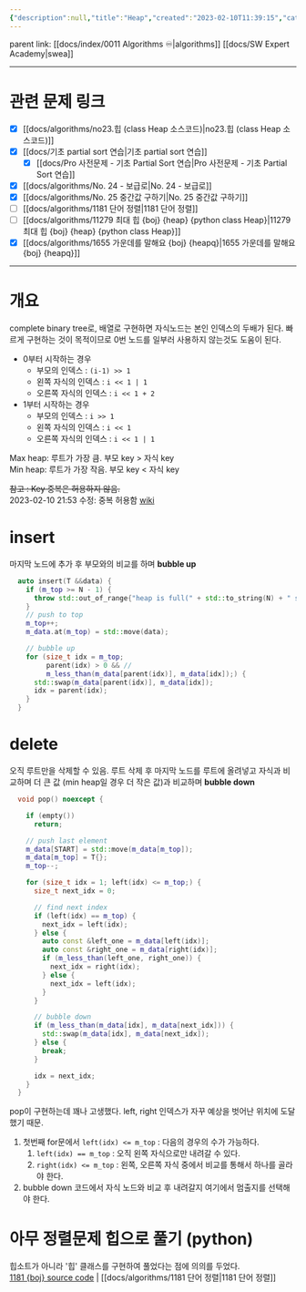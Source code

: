 ```yaml
---
{"description":null,"title":"Heap","created":"2023-02-10T11:39:15","categories":["알고리즘","힙정렬","최대힙","최소힙"],"aliases":["힙","heap"],"tags":[" algo/heap ","algo/heap"],"date created":"Friday, February 10th 2023, 11:39:15 am","date modified":"Monday, February 27th 2023, 6:20:45 pm","updated":"2024-01-11T00:48:11","dg-publish":true,"permalink":"/docs/Heap/","dgPassFrontmatter":true}
---
```


parent link: [[docs/index/0011 Algorithms ♾️\|algorithms]] [[docs/SW Expert Academy\|swea]]

---

# 관련 문제 링크

- [x] [[docs/algorithms/no23.힙 (class Heap 소스코드)\|no23.힙 (class Heap 소스코드)]]
- [x] [[docs/기초 partial sort 연습\|기초 partial sort 연습]]
	- [x] [[docs/Pro 사전문제 - 기초 Partial Sort 연습\|Pro 사전문제 - 기초 Partial Sort 연습]]
- [x] [[docs/algorithms/No. 24 - 보급로\|No. 24 - 보급로]]
- [x] [[docs/algorithms/No. 25 중간값 구하기\|No. 25 중간값 구하기]]
- [ ] [[docs/algorithms/1181 단어 정렬\|1181 단어 정렬]]
- [ ] [[docs/algorithms/11279 최대 힙 {boj} {heap} {python class Heap}\|11279 최대 힙 {boj} {heap} {python class Heap}]]
- [x] [[docs/algorithms/1655 가운데를 말해요 {boj} {heapq}\|1655 가운데를 말해요 {boj} {heapq}]]

___

# 개요

complete binary tree로, 배열로 구현하면 자식노드는 본인 인덱스의 두배가 된다. 빠르게 구현하는 것이 목적이므로 0번 노드를 일부러 사용하지 않는것도 도움이 된다. 

- 0부터 시작하는 경우
	- 부모의 인덱스 :  `(i-1) >> 1`
	- 왼쪽 자식의 인덱스 : `i << 1 | 1`
	- 오른쪽 자식의 인덱스 : `i << 1 + 2`  
- 1부터 시작하는 경우
	- 부모의 인덱스 : `i >> 1`
	- 왼쪽 자식의 인덱스 : `i << 1`
	- 오른쪽 자식의 인덱스 : `i << 1 | 1`

Max heap: 루트가 가장 큼. 부모 key > 자식 key  
Min heap: 루트가 가장 작음. 부모 key < 자식 key

~~참고 : Key 중복은 허용하지 않음.~~  
2023-02-10 21:53 수정: 중복 허용함 [wiki](https://en.wikipedia.org/wiki/Heap_%28data_structure%29)

# insert

마지막 노드에 추가 후 부모와의 비교를 하며 **bubble up**

```cpp
  auto insert(T &&data) {
    if (m_top >= N - 1) {
      throw std::out_of_range{"heap is full(" + std::to_string(N) + " size)"};
    }
    // push to top
    m_top++;
    m_data.at(m_top) = std::move(data);

    // bubble up
    for (size_t idx = m_top;
         parent(idx) > 0 && //
         m_less_than(m_data[parent(idx)], m_data[idx]);) {
      std::swap(m_data[parent(idx)], m_data[idx]);
      idx = parent(idx);
    }
  }

```

# delete

오직 루트만을 삭제할 수 있음. 루트 삭제 후 마지막 노드를 루트에 올려넣고 자식과 비교하며 더 큰 값 (min heap일 경우 더 작은 값)과 비교하며 **bubble down**

```cpp
  void pop() noexcept {

    if (empty())
      return;

    // push last element
    m_data[START] = std::move(m_data[m_top]);
    m_data[m_top] = T{};
    m_top--;

    for (size_t idx = 1; left(idx) <= m_top;) {
      size_t next_idx = 0;

      // find next index
      if (left(idx) == m_top) {
        next_idx = left(idx);
      } else {
        auto const &left_one = m_data[left(idx)];
        auto const &right_one = m_data[right(idx)];
        if (m_less_than(left_one, right_one)) {
          next_idx = right(idx);
        } else {
          next_idx = left(idx);
        }
      }

      // bubble down
      if (m_less_than(m_data[idx], m_data[next_idx])) {
        std::swap(m_data[idx], m_data[next_idx]);
      } else {
        break;
      }

      idx = next_idx;
    }
  }

```

pop이 구현하는데 꽤나 고생했다. left, right 인덱스가 자꾸 예상을 벗어난 위치에 도달했기 때문. 
1. 첫번째 for문에서 `left(idx) <= m_top` : 다음의 경우의 수가 가능하다.
	1. `left(idx) == m_top` : 오직 왼쪽 자식으로만 내려갈 수 있다.
	2. `right(idx) <= m_top` : 왼쪽, 오른쪽 자식 중에서 비교를 통해서 하나를 골라야 한다.
2. bubble down 코드에서 자식 노드와 비교 후 내려갈지 여기에서 멈출지를 선택해야 한다.

# 아무 정렬문제 힙으로 풀기 (python)

힙소트가 아니라 '힙' 클래스를 구현하여 풀었다는 점에 의의를 두었다.  
[1181 {boj} source code](https://www.acmicpc.net/source/65079282) | [[docs/algorithms/1181 단어 정렬\|1181 단어 정렬]]
